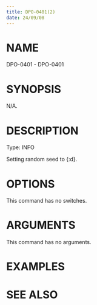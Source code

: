 ```yaml
---
title: DPO-0401(2)
date: 24/09/08
---
```


# NAME

DPO-0401 - DPO-0401

# SYNOPSIS

N/A.

# DESCRIPTION

Type: INFO

Setting random seed to {:d}.

# OPTIONS

This command has no switches.

# ARGUMENTS

This command has no arguments.

# EXAMPLES

# SEE ALSO
